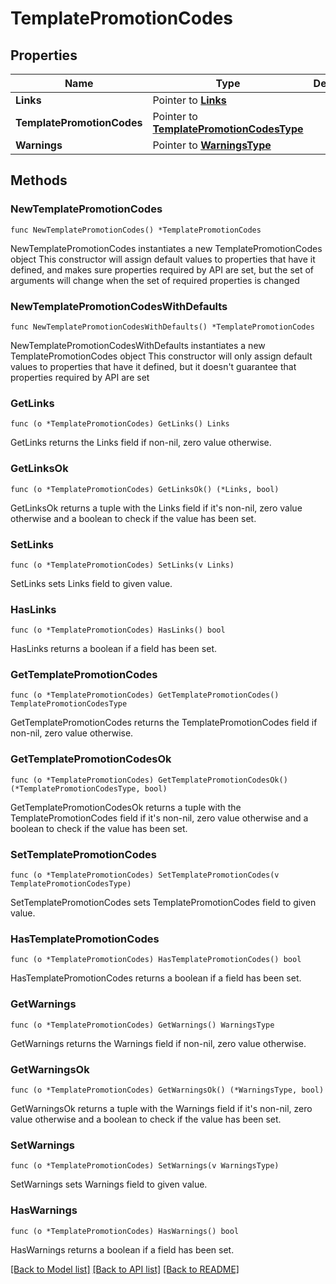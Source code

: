 # TemplatePromotionCodes

## Properties

Name | Type | Description | Notes
------------ | ------------- | ------------- | -------------
**Links** | Pointer to [**Links**](Links.md) |  | [optional] 
**TemplatePromotionCodes** | Pointer to [**TemplatePromotionCodesType**](TemplatePromotionCodesType.md) |  | [optional] 
**Warnings** | Pointer to [**WarningsType**](WarningsType.md) |  | [optional] 

## Methods

### NewTemplatePromotionCodes

`func NewTemplatePromotionCodes() *TemplatePromotionCodes`

NewTemplatePromotionCodes instantiates a new TemplatePromotionCodes object
This constructor will assign default values to properties that have it defined,
and makes sure properties required by API are set, but the set of arguments
will change when the set of required properties is changed

### NewTemplatePromotionCodesWithDefaults

`func NewTemplatePromotionCodesWithDefaults() *TemplatePromotionCodes`

NewTemplatePromotionCodesWithDefaults instantiates a new TemplatePromotionCodes object
This constructor will only assign default values to properties that have it defined,
but it doesn't guarantee that properties required by API are set

### GetLinks

`func (o *TemplatePromotionCodes) GetLinks() Links`

GetLinks returns the Links field if non-nil, zero value otherwise.

### GetLinksOk

`func (o *TemplatePromotionCodes) GetLinksOk() (*Links, bool)`

GetLinksOk returns a tuple with the Links field if it's non-nil, zero value otherwise
and a boolean to check if the value has been set.

### SetLinks

`func (o *TemplatePromotionCodes) SetLinks(v Links)`

SetLinks sets Links field to given value.

### HasLinks

`func (o *TemplatePromotionCodes) HasLinks() bool`

HasLinks returns a boolean if a field has been set.

### GetTemplatePromotionCodes

`func (o *TemplatePromotionCodes) GetTemplatePromotionCodes() TemplatePromotionCodesType`

GetTemplatePromotionCodes returns the TemplatePromotionCodes field if non-nil, zero value otherwise.

### GetTemplatePromotionCodesOk

`func (o *TemplatePromotionCodes) GetTemplatePromotionCodesOk() (*TemplatePromotionCodesType, bool)`

GetTemplatePromotionCodesOk returns a tuple with the TemplatePromotionCodes field if it's non-nil, zero value otherwise
and a boolean to check if the value has been set.

### SetTemplatePromotionCodes

`func (o *TemplatePromotionCodes) SetTemplatePromotionCodes(v TemplatePromotionCodesType)`

SetTemplatePromotionCodes sets TemplatePromotionCodes field to given value.

### HasTemplatePromotionCodes

`func (o *TemplatePromotionCodes) HasTemplatePromotionCodes() bool`

HasTemplatePromotionCodes returns a boolean if a field has been set.

### GetWarnings

`func (o *TemplatePromotionCodes) GetWarnings() WarningsType`

GetWarnings returns the Warnings field if non-nil, zero value otherwise.

### GetWarningsOk

`func (o *TemplatePromotionCodes) GetWarningsOk() (*WarningsType, bool)`

GetWarningsOk returns a tuple with the Warnings field if it's non-nil, zero value otherwise
and a boolean to check if the value has been set.

### SetWarnings

`func (o *TemplatePromotionCodes) SetWarnings(v WarningsType)`

SetWarnings sets Warnings field to given value.

### HasWarnings

`func (o *TemplatePromotionCodes) HasWarnings() bool`

HasWarnings returns a boolean if a field has been set.


[[Back to Model list]](../README.md#documentation-for-models) [[Back to API list]](../README.md#documentation-for-api-endpoints) [[Back to README]](../README.md)


